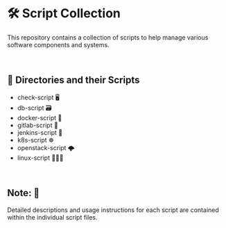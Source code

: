 # 🛠 Script Collection
This repository contains a collection of scripts to help manage various software components and systems.

<br/>

## 📂 Directories and their Scripts
- check-script 🖥️
- db-script 🗃️
- docker-script 🐳
- gitlab-script 🦊
- jenkins-script 🌟
- k8s-script ☸️
- openstack-script 🌩️
- linux-script 🐧🌀🎩

<br/>

## Note: 📘 
Detailed descriptions and usage instructions for each script are contained within the individual script files.
